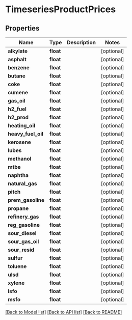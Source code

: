 # TimeseriesProductPrices

## Properties
Name | Type | Description | Notes
------------ | ------------- | ------------- | -------------
**alkylate** | **float** |  | [optional] 
**asphalt** | **float** |  | [optional] 
**benzene** | **float** |  | [optional] 
**butane** | **float** |  | [optional] 
**coke** | **float** |  | [optional] 
**cumene** | **float** |  | [optional] 
**gas_oil** | **float** |  | [optional] 
**h2_fuel** | **float** |  | [optional] 
**h2_prod** | **float** |  | [optional] 
**heating_oil** | **float** |  | [optional] 
**heavy_fuel_oil** | **float** |  | [optional] 
**kerosene** | **float** |  | [optional] 
**lubes** | **float** |  | [optional] 
**methanol** | **float** |  | [optional] 
**mtbe** | **float** |  | [optional] 
**naphtha** | **float** |  | [optional] 
**natural_gas** | **float** |  | [optional] 
**pitch** | **float** |  | [optional] 
**prem_gasoline** | **float** |  | [optional] 
**propane** | **float** |  | [optional] 
**refinery_gas** | **float** |  | [optional] 
**reg_gasoline** | **float** |  | [optional] 
**sour_diesel** | **float** |  | [optional] 
**sour_gas_oil** | **float** |  | [optional] 
**sour_resid** | **float** |  | [optional] 
**sulfur** | **float** |  | [optional] 
**toluene** | **float** |  | [optional] 
**ulsd** | **float** |  | [optional] 
**xylene** | **float** |  | [optional] 
**lsfo** | **float** |  | [optional] 
**msfo** | **float** |  | [optional] 

[[Back to Model list]](../README.md#documentation-for-models) [[Back to API list]](../README.md#documentation-for-api-endpoints) [[Back to README]](../README.md)

